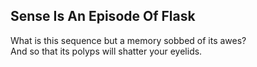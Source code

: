 Sense Is An Episode Of Flask
----------------------------
What is this sequence but a memory sobbed of its awes?  
And so that its polyps will shatter your eyelids.  
